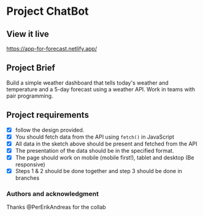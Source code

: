 # Project ChatBot

## View it live
https://app-for-forecast.netlify.app/

## Project Brief
Build a simple weather dashboard that tells today's weather and temperature and a 5-day forecast using a weather API. Work in teams with pair programming. 

## Project requirements 

- [x] follow the design provided. 
- [x] You should fetch data from the API using `fetch()` in JavaScript
- [x] All data in the sketch above should be present and fetched from the API
- [x] The presentation of the data should be in the specified format.
- [x] The page should work on mobile (mobile first!), tablet and desktop (Be responsive)
- [x] Steps 1 & 2 should be done together and step 3 should be done in branches

### Authors and acknowledgment  

Thanks @PerErikAndreas for the collab 
